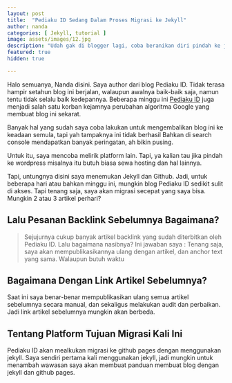 ```yaml
---
layout: post
title:  "Pediaku ID Sedang Dalam Proses Migrasi ke Jekyll"
author: nanda
categories: [ Jekyll, tutorial ]
image: assets/images/12.jpg
description: "Udah gak di blogger lagi, coba beranikan diri pindah ke jekyll"
featured: true
hidden: true

---
```


Halo semuanya, Nanda disini. Saya author dari blog Pediaku ID. Tidak terasa hampir setahun blog ini berjalan, walaupun awalnya baik-baik saja, namun tentu tidak selalu baik kedepannya. Beberapa minggu ini [Pediaku ID](https://pediaku.id) juga menjadi salah satu korban kejamnya perubahan algoritma Google yang membuat blog ini sekarat.

Banyak hal yang sudah saya coba lakukan untuk mengembalikan blog ini ke keadaan semula, tapi yah tampaknya ini tidak berhasil Bahkan di search console mendapatkan banyak peringatan, ah bikin pusing.

Untuk itu, saya mencoba melirik platform lain. Tapi, ya kalian tau jika pindah ke wordpress misalnya itu butuh biasa sewa hosting dan hal lainnya.

Tapi, untungnya disini saya menemukan Jekyll dan Github. Jadi, untuk beberapa hari atau bahkan minggu ini, mungkin blog Pediaku ID sedikit sulit di akses. Tapi tenang saja, saya akan migrasi secepat yang saya bisa. Mungkin 2 atau 3 artikel perhari? 

## Lalu Pesanan Backlink Sebelumnya Bagaimana?
> Sejujurnya cukup banyak artikel backlink yang sudah diterbitkan oleh Pediaku ID. Lalu bagaimana nasibnya? Ini jawaban saya : <span class="spoiler">Tenang saja, saya akan mempublikasikannya ulang dengan artikel, dan anchor text yang sama. Walaupun butuh waktu</span>

## Bagaimana Dengan Link Artikel Sebelumnya?
<span class="spoiler">Saat ini saya benar-benar mempublikasikan ulang semua artikel sebelumnya secara manual, dan sekaligus melakukan audit dan perbaikan. Jadi link artikel sebelumnya mungkin akan berbeda.</span>

## Tentang Platform Tujuan Migrasi Kali Ini
Pediaku ID akan mealkukan migrasi ke github pages dengan menggunakan jekyll. Saya sendiri pertama kali menggunakan jekyll, jadi mungkin untuk menambah wawasan saya akan membuat panduan membuat blog dengan jekyll dan github pages. 




